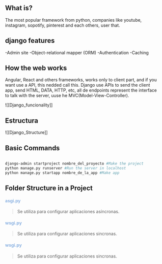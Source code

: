 ## What is?

The most popular framework from python, companies like youtube, instagram, sopotify, pinterest and each others, user that.

## django features 

-Admin site
-Object-relational mapper (ORM)
-Authentication
-Caching

## How the web works

Angular, React and others frameworks, works only to client part, and if you want use a API, this nedded call this. Django use APIs to send the client app, send HTML, DATA, HTTP, etc, all de endpoints represent the interface to talk with the server, uuse he MVC(Model-View-Controller).

![[Django_funcionality]]

## Estructura
![[Django_Structure]]

## Basic Commands

```bash

django-admin startproject nombre_del_proyecto #Make the project
python manage.py runserver #Run the server in localhost
python manage.py startapp nombre_de_la_app #Make app

```


## Folder Structure in a Project

#### <font color="#8db3e2">asgi.py</font>
> Se utiliza para configurar aplicaciones asíncronas.
#### <font color="#8db3e2">wsgi.py</font>
> Se utiliza para configurar aplicaciones sincronas.

#### <font color="#8db3e2">wsgi.py</font>
> Se utiliza para configurar aplicaciones sincronas.

